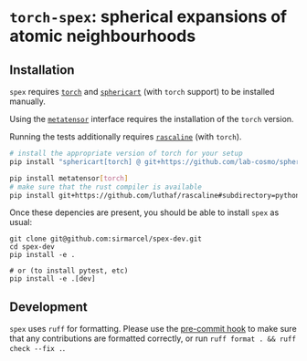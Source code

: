 # `torch-spex`: spherical expansions of atomic neighbourhoods

## Installation

`spex` requires [`torch`](https://pytorch.org/get-started/locally/) and [`sphericart`](https://sphericart.readthedocs.io/en/latest/installation.html) (with `torch` support) to be installed manually.

Using the [`metatensor`](https://docs.metatensor.org/latest/installation.html) interface requires the installation of the `torch` version.

Running the tests additionally requires [`rascaline`](https://luthaf.fr/rascaline/latest/get-started/installation.html) (with `torch`).

```bash
# install the appropriate version of torch for your setup
pip install "sphericart[torch] @ git+https://github.com/lab-cosmo/sphericart"

pip install metatensor[torch]
# make sure that the rust compiler is available
pip install git+https://github.com/luthaf/rascaline#subdirectory=python/rascaline-torch
```

Once these depencies are present, you should be able to install `spex` as usual:

```
git clone git@github.com:sirmarcel/spex-dev.git
cd spex-dev
pip install -e .

# or (to install pytest, etc)
pip install -e .[dev]

```

## Development

`spex` uses `ruff` for formatting. Please use the [pre-commit hook](https://pre-commit.com) to make sure that any contributions are formatted correctly, or run `ruff format . && ruff check --fix .`.